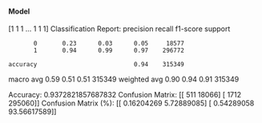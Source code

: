 #### Model
[1 1 1 ... 1 1 1]
Classification Report:
              precision    recall  f1-score   support

           0       0.23      0.03      0.05     18577
           1       0.94      0.99      0.97    296772

    accuracy                           0.94    315349
   macro avg       0.59      0.51      0.51    315349
weighted avg       0.90      0.94      0.91    315349

Accuracy: 0.9372821857687832
Confusion Matrix:
[[   511  18066]
 [  1712 295060]]
Confusion Matrix (%):
[[ 0.16204269  5.72889085]
 [ 0.54289058 93.56617589]]
